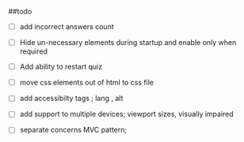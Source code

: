 ##todo

- [ ] add incorrect answers count
- [ ] Hide un-necessary elements during startup and enable only when required
- [ ] Add ability to restart quiz
- [ ] move css elements out of html to css file
- [ ] add accessibilty tags ; lang , alt
- [ ] add support to multiple devices; viewport sizes, visually impaired 
- [ ] separate concerns MVC pattern;

